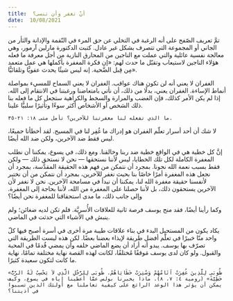```yaml
---
title:  أنْ تغفر وأن تنسى؟
date:  10/08/2021
---
```


تمَّ تعريف الصّفح على أنه الرغبة في التخلي عن حق المرء في النّقمة والإدانة والثأر من الجاني أو المجموعة التي تتصرف بشكل غير عادل. كتبت الدكتورة مارلين آرمور، وهي معالجة نفسية عائلية والتي عملت مع الناجين من المحارق النازية من أجل معرفة ما فعله هؤلاء الناجين لاستيعاب وتقبّل ما حدث لهم: «إن فكرة المغفرة بأكملها هي عمل متعمد مِن قِبل الضَّحية. إنه ليس شيئًا يحدث عفويًّا وتلقائيًّا».

الغفران لا يعني أنه لن تكون هناك عواقب. الغفران لا يعني السماح للمسيء بمواصلة أنماط الإساءة. الغفران يعني، بدلًا من ذلك، أن نأتي بامتعاضنا ورغبتنا في الانتقام إلى الله. إذا لم يكن الأمر كذلك، فإن الغضب والمرارة والسخط والكراهية ستجعل كل ما فعله بنا ذلك الشخص أو الأشخاص أكثر سوءًا وتأثيرًا سلبيًّا علينا.

`ما الذي تفعله لنا مغفرتنا للآخرين؟ تأمل متى ١٨: ٢١-٣٥.`

لا شك أن أحد أسرار تعلّم الغفران هو إدراك ما غُفِر لنا في المسيح. لقد أخطأنا جميعًا، ليس فقط ضد الآخرين، ولكن ضد الله أيضًا.

إنَّ كل خطية هي في الواقع خطية ضد ربنا وخالقنا. ومع ذلك، في يسوع، يمكننا أن نطلب المغفرة الكاملة لكل تلك الخطايا، ليس لأننا نستحقها — نحن لا نستحق ذلك — ولكن فقط بسبب نعمة الله نحونا. بمجرد أن نتمكن من فهم هذه الحقيقة المقدَّسة، بمجرد أن نجعل هذه المغفرة أمرًا خاصًا بنا بحيث نغفر للآخرين، بمجرد أن نتمكن من أن نختبر لأنفسنا حقيقة مغفرة الله لنا، يمكننا أن نبدأ في مسامحة الآخرين. نحن لا نغفر لأن الآخرين يستحقون ذلك، بل لأننا حصلنا على المغفرة من الله، لأننا بحاجة إلى المغفرة. وإلى جانب ذلك، ما مدى استحقاقنا للمغفرة نحن أيضًا؟

وكما رأينا أيضًا، فقد منح يوسف فرصة ثانية للعلاقات الأُسريَّة. فلم تكن لديه ضغائن؛ ولم ينبش في الأشياء التي حدثت في الماضي.

يكاد يكون من المستحيل البدء في بناء علاقات طيبة مرة أخرى في أسرة أصبح فيها كلّ واحد منّا خبيرًا في تعلّم أفضل طريقة لإيذاء بعضنا بعضًا. لكن هذه ليست الطريقة التي تصرّف بها يوسف. يبدو أنه أراد أن يضع الماضي خلفه وأن يمضي قُدمًا في المحبة والقبول. ولو كان لدى يوسف مَوقفًا مُختلفًا، لكانت لهذه القصة نهاية مختلفة تمامًا، نهاية ما كانت لتكون سعيدة كثيرًا.

`«طُوبَى لِلَّذِينَ غُفِرَتْ آثَامُهُمْ وَسُتِرَتْ خَطَايَاهُمْ. طُوبَى لِلرَّجُلِ الَّذِي لاَ يَحْسِبُ لَهُ الرَّبُّ خَطِيَّةً» (رومية ٤: ٧، ٨). ماذا يخبرنا بولس عمَّا أعطينا إياه في يسوع، وكيف يمكن أن يؤثر هذا الوعد الرائع على كيفية تعاملنا مع أولئك الذين تسببوا في أذيتنا؟`